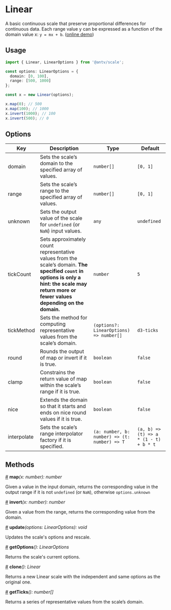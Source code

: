# Linear

A basic continuous scale that preserve proportional differences for continuous data. Each range value y can be expressed as a function of the domain value x: `y = mx + b`. ([online demo](https://observablehq.com/@pearmini/antv-scale#linear))

## Usage

```ts
import { Linear, LinearOptions } from '@antv/scale';

const options: LinearOptions = {
  domain: [0, 100],
  range: [500, 1000]
};

const x = new Linear(options);

x.map(0); // 500
x.map(100); // 1000
x.invert(1000); // 100
x.invert(500); // 0
```

## Options

| Key | Description | Type | Default|  
| ----| ----------- | -----| -------|
| domain | Sets the scale’s domain to the specified array of values. | `number[]` | `[0, 1]` |
| range | Sets the scale’s range to the specified array of values. | `number[]` | `[0, 1]` |
| unknown | Sets the output value of the scale for `undefined` (or `NaN`) input values. | `any` | `undefined` |
| tickCount | Sets approximately count representative values from the scale’s domain. **The specified `count` in options is only a hint: the scale may return more or fewer values depending on the domain.**| `number` | `5` |
| tickMethod | Sets the method for computing representative values from the scale’s domain. | `(options?: LinearOptions) => number[]` | `d3-ticks` |
| round | Rounds the output of map or invert if it is true. | `boolean` | `false` |
| clamp | Constrains the return value of map within the scale’s range if it is true. | `boolean` | `false` |
| nice | Extends the domain so that it starts and ends on nice round values if it is true. | `boolean` | `false` |
| interpolate | Sets the scale’s range interpolator factory if it is specified. | `(a: number, b: number) => (t: number) => T` | `(a, b) => (t) => a * (1 - t) + b * t` |

## Methods

<a name="linear_map" href="#linear_map">#</a> **map**<i>(x: number): number</i>

Given a value in the input domain, returns the corresponding value in the output range if it is not `undefined` (or `NaN`), otherwise `options.unknown`

<a name="linear_invert" href="#linear_invert">#</a> **invert**<i>(x: number): number</i>

Given a value from the range, returns the corresponding value from the domain.

<a name="linear_update" href="#linear_update">#</a> **update**<i>(options: LinearOptions): void</i>

Updates the scale's options and rescale.

<a name="linear_get_options" href="#linear_get_options">#</a> **getOptions**<i>(): LinearOptions</i>

Returns the scale's current options.

<a name="linear_clone" href="#linear_clone">#</a> **clone**<i>(): Linear</i>

Returns a new Linear scale with the independent and same options as the original one.

<a name="linear_get_ticks" href="#linear_get_ticks">#</a> **getTicks**<i>(): number[]</i>

Returns a series of representative values from the scale’s domain.
